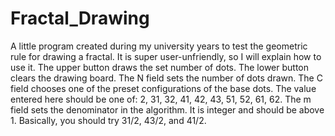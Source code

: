 # Fractal_Drawing
A little program created during my university years to test the geometric rule for drawing a fractal.
It is super user-unfriendly, so I will explain how to use it.
The upper button draws the set number of dots.
The lower button clears the drawing board.
The N field sets the number of dots drawn.
The C field chooses one of the preset configurations of the base dots. The value entered here should be one of: 2, 31, 32, 41, 42, 43, 51, 52, 61, 62.
The m field sets the denominator in the algorithm. It is integer and should be above 1.
Basically, you should try 31/2, 43/2, and 41/2.
